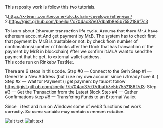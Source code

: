 This reposity work is follow this two tutorials.

1.https://x-team.com/become-blockchain-developer/ethereum/
2.https://gist.github.com/bneiluj/7c704ac37e07dbafb8e5b7552186f7d3

To learn about Ethereum transaction life cycle.
Assume that there Mr.A have ethereum account.And get payment by Mr.B.
The system has to check first that payment by Mr.B is trustable or not.
by check from number of confirmations(number of blocks after the block that has transaction of the payment  by Mr.B in blockchain)
After we confirm it.Mr.A want to send the payment that he get, to external wallet address.  
This code run on Rinkeby TestNet.

There are 6 steps in this code.
Step #0 — Connect to the Geth 
Step #1 — Generate a New Address (but i use my own account since i already have it. )
Step #2 — Wait for Payment (i get payment by faucet follow https://gist.github.com/bneiluj/7c704ac37e07dbafb8e5b7552186f7d3)
Step #3 — Get the Transaction from the Latest Block
Step #4 — Gather Confirmations
Step #5 — Transfering Funds to an External Wallet

Since , i test and run on Windows some of web3 functions not work correctly.
So some variable may contain comment notation.

![alt text](https://i.imgur.com/8r3X5DX.png)
![alt text](https://i.imgur.com/Oz6xMBt.png)